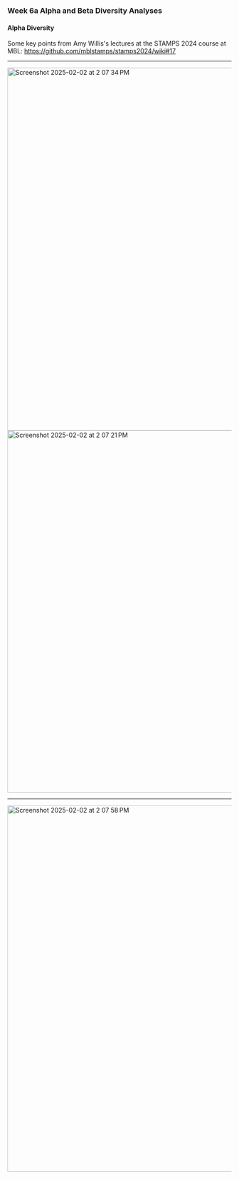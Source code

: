 ### Week 6a Alpha and Beta Diversity Analyses

#### Alpha Diversity

Some key points from Amy Willis's lectures at the STAMPS 2024 course at MBL: https://github.com/mblstamps/stamps2024/wiki#17

---

<img width="814" alt="Screenshot 2025-02-02 at 2 07 34 PM" src="https://github.com/user-attachments/assets/b737bb83-8771-4ee4-80e0-f1aade176d43" />
<img width="813" alt="Screenshot 2025-02-02 at 2 07 21 PM" src="https://github.com/user-attachments/assets/a8e990a8-3c84-4a68-9b46-973457236b5e" />

---

<img width="822" alt="Screenshot 2025-02-02 at 2 07 58 PM" src="https://github.com/user-attachments/assets/e7ee22c3-5c0c-405f-9de6-25b3421c7231" />
